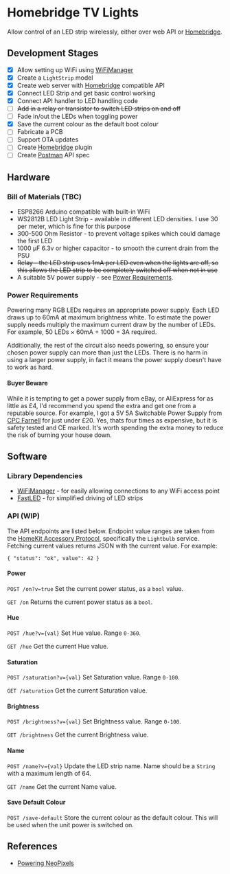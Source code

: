 # Homebridge TV Lights

Allow control of an LED strip wirelessly, either over web API or [Homebridge](https://github.com/nfarina/homebridge).

## Development Stages

- [x] Allow setting up WiFi using [WiFiManager](https://github.com/tzapu/WiFiManager)
- [x] Create a `LightStrip` model
- [x] Create web server with [Homebridge](https://github.com/nfarina/homebridge) compatible API
- [x] Connect LED Strip and get basic control working
- [x] Connect API handler to LED handling code
- [ ] ~~Add in a relay or transistor to switch LED strips on and off~~
- [ ] Fade in/out the LEDs when toggling power
- [x] Save the current colour as the default boot colour
- [ ] Fabricate a PCB
- [ ] Support OTA updates
- [ ] Create [Homebridge](https://github.com/nfarina/homebridge) plugin
- [ ] Create [Postman](https://www.getpostman.com) API spec

## Hardware

### Bill of Materials (TBC)

- ESP8266 Arduino compatible with built-in WiFi
- WS2812B LED Light Strip - available in different LED densities. I use 30 per meter, which is fine for this purpose
- 300-500 Ohm Resistor - to prevent voltage spikes which could damage the first LED
- 1000 µF 6.3v or higher capacitor - to smooth the current drain from the PSU
- ~~Relay - the LED strip uses 1mA per LED even when the lights are off, so this allows the LED strip to be completely switched off when not in use~~
- A suitable 5V power supply - see [Power Requirements](#power-requirements).

### Power Requirements

Powering many RGB LEDs requires an appropriate power supply. Each LED draws up to 60mA at maximum brightness white. To estimate the power supply needs multiply the maximum current draw by the number of LEDs. For example, 50 LEDs × 60mA ÷ 1000 = 3A required.

Additionally, the rest of the circuit also needs powering, so ensure your chosen power supply can more than just the LEDs. There is no harm in using a larger power supply, in fact it means the power supply doesn't have to work as hard.

#### Buyer Beware

While it is tempting to get a power supply from eBay, or AliExpress for as little as £4, I'd recommend you spend the extra and get one from a reputable source. For example, I got a 5V 5A Switchable Power Supply from [CPC Farnell](http://cpc.farnell.com/powerpax/ptd-0505pa/ac-adaptor-5v-5a-regulated/dp/PW02604) for just under £20. Yes, thats four times as expensive, but it is safety tested and CE marked. It's worth spending the extra money to reduce the risk of burning your house down.

## Software

### Library Dependencies

- [WiFiManager](https://github.com/tzapu/WiFiManager#install-through-library-manager) - for easily allowing connections to any WiFi access point
- [FastLED](https://github.com/FastLED/FastLED) - for simplified driving of LED strips

### API (WIP)

The API endpoints are listed below. Endpoint value ranges are taken from the [HomeKit Accessory Protocol](https://developer.apple.com/support/homekit-accessory-protocol/), specifically the `Lightbulb` service. Fetching current values returns JSON with the current value. For example:

    { "status": "ok", value": 42 }

#### Power

`POST /on?v=true`
Set the current power status, as a `bool` value.

`GET /on`
Returns the current power status as a `bool`.

#### Hue

`POST /hue?v={val}`
Set Hue value. Range `0-360`.

`GET /hue`
Get the current Hue value.

#### Saturation

`POST /saturation?v={val}`
Set Saturation value. Range `0-100`.

`GET /saturation`
Get the current Saturation value.

#### Brightness

`POST /brightness?v={val}`
Set Brightness value. Range `0-100`.

`GET /brightness`
Get the current Brightness value.

#### Name

`POST /name?v={val}`
Update the LED strip name. Name should be a `String` with a maximum length of 64.

`GET /name`
Get the current Name value.

#### Save Default Colour

`POST /save-default`
Store the current colour as the default colour. This will be used when the unit power is switched on.

## References

- [Powering NeoPixels](https://learn.adafruit.com/adafruit-neopixel-uberguide/powering-neopixels)
